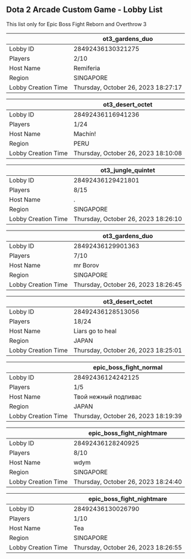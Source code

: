 ## Dota 2 Arcade Custom Game - Lobby List

This list only for Epic Boss Fight Reborn and Overthrow 3

|  | ot3_gardens_duo |
| ------ | ------ |
| Lobby ID | 28492436130321275 |
| Players | 2/10 |
| Host Name | Remiferia |
| Region | SINGAPORE |
| Lobby Creation Time | Thursday, October 26, 2023 18:27:17 |


|  | ot3_desert_octet |
| ------ | ------ |
| Lobby ID | 28492436116941236 |
| Players | 1/24 |
| Host Name | Machín! |
| Region | PERU |
| Lobby Creation Time | Thursday, October 26, 2023 18:10:08 |


|  | ot3_jungle_quintet |
| ------ | ------ |
| Lobby ID | 28492436129421801 |
| Players | 8/15 |
| Host Name | . |
| Region | SINGAPORE |
| Lobby Creation Time | Thursday, October 26, 2023 18:26:10 |


|  | ot3_gardens_duo |
| ------ | ------ |
| Lobby ID | 28492436129901363 |
| Players | 7/10 |
| Host Name | mr Borov |
| Region | SINGAPORE |
| Lobby Creation Time | Thursday, October 26, 2023 18:26:45 |


|  | ot3_desert_octet |
| ------ | ------ |
| Lobby ID | 28492436128513056 |
| Players | 18/24 |
| Host Name | Liars go to heal |
| Region | JAPAN |
| Lobby Creation Time | Thursday, October 26, 2023 18:25:01 |


|  | epic_boss_fight_normal |
| ------ | ------ |
| Lobby ID | 28492436124242125 |
| Players | 1/5 |
| Host Name | Твой нежный подпивас |
| Region | JAPAN |
| Lobby Creation Time | Thursday, October 26, 2023 18:19:39 |


|  | epic_boss_fight_nightmare |
| ------ | ------ |
| Lobby ID | 28492436128240925 |
| Players | 8/10 |
| Host Name | wdym |
| Region | SINGAPORE |
| Lobby Creation Time | Thursday, October 26, 2023 18:24:40 |


|  | epic_boss_fight_nightmare |
| ------ | ------ |
| Lobby ID | 28492436130026790 |
| Players | 1/10 |
| Host Name | Tea |
| Region | SINGAPORE |
| Lobby Creation Time | Thursday, October 26, 2023 18:26:55 |


